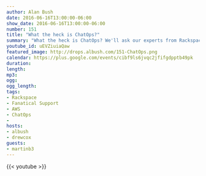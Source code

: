 ```yaml
---
author: Alan Bush
date: 2016-06-16T13:00:00-06:00
show_date: 2016-06-16T13:00:00-06:00
number: 151
title: "What the heck is ChatOps?"
summary: "What the heck is ChatOps? We'll ask our experts from Rackspace's Fanatical Support for AWS team to share how they define ChatOps, what problems ChatOps solves, how we're using it to help our customers, and much more on our next Office Hours video. Join us with the questions you want answered."
youtube_id: uEVZiuiaQaw
featured_image: http://drops.albush.com/151-ChatOps.png
calendar: https://plus.google.com/events/cibf9ls6jvqc2jfifgdpptb49pk
duration:
length:
mp3:
ogg:
ogg_length:
tags:
- Rackspace
- Fanatical Support
- AWS
- ChatOps
-
hosts:
- albush
- drewcox
guests:
- martinb3
---
```


<!--more-->

{{< youtube >}}
